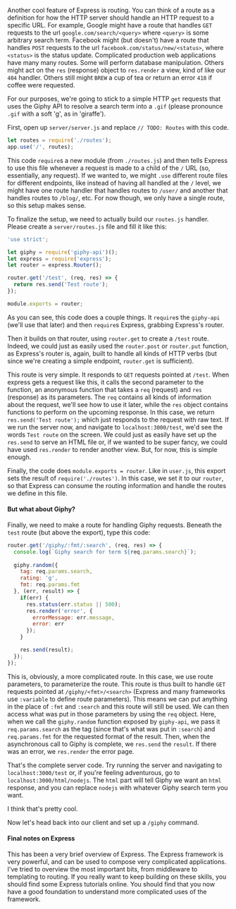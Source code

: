 Another cool feature of Express is routing. You can think of a route as
a definition for how the HTTP server should handle an HTTP request to a specific
URL. For example, Google might have a route that handles `GET` requests to the
url `google.com/search/<query>` where `<query>` is some arbitrary search term.
Facebook might (but doesn't) have a route that handles `POST` requests to the
url `facebook.com/status/new/<status>`, where `<status>` is the status update.
Complicated production web applications have many many routes. Some will perform
database manipulation. Others might act on the `res` (response) object to
`res.render` a view, kind of like our `404` handler. Others still might `BREW`
a cup of tea or return an error `418` if coffee were requested.

For our purposes, we're going to stick to a simple HTTP `get` requests that uses
the Giphy API to resolve a search term into a `.gif` (please pronounce `.gif`
with a soft 'g', as in 'giraffe'). 

First, open up `server/server.js` and replace `// TODO: Routes` with this code.

```javascript
let routes = require('./routes');
app.use('/', routes);
```

This code `require`s a new module (from `./routes.js`) and then tells Express to
use this file whenever a request is made to a child of the `/` URL (so,
essentially, any request). If we wanted to, we might `.use` different route
files for different endpoints, like instead of having all handled at the `/`
level, we might have one route handler that handles routes to `/user/` and
another that handles routes to `/blog/`, etc. For now though, we only have
a single route, so this setup makes sense.

To finalize the setup, we need to actually build our `routes.js` handler.
Please create a `server/routes.js` file and fill it like this:

```javascript
'use strict';

let giphy = require('giphy-api')();
let express = require('express');
let router = express.Router();

router.get('/test', (req, res) => {
  return res.send('Test route');
});

module.exports = router;
```

As you can see, this code does a couple things. It `require`s the `giphy-api`
(we'll use that later) and then `require`s Express, grabbing Express's router.

Then it builds on that router, using `router.get` to create a `/test` route.
Indeed, we could just as easily used the `router.post` or `router.put`
function, as Express's router is, again, built to handle all kinds of HTTP
verbs (but since we're creating a simple endpoint, `router.get` is sufficient).

This route is very simple. It responds to `GET` requests pointed at `/test`.
When express gets a request like this, it calls the second parameter to the
function, an anonymous function that takes a `req` (request) and `res`
(response) as its parameters. The `req` contains all kinds of information about
the request, we'll see how to use it later, while the `res` object contains
functions to perform on the upcoming response. In this case, we return
`res.send('Test route');` which just responds to the request with raw text. If
we run the server now, and navigate to `localhost:3000/test`, we'd see the
words `Test route` on the screen. We could just as easily have set up the
`res.send` to serve an HTML file or, if we wanted to be super fancy, we could
have used `res.render` to render another view. But, for now, this is simple
enough.

Finally, the code does `module.exports = router`. Like in `user.js`, this
export sets the result of `require('./routes')`. In this case, we set it to our
`router`, so that Express can consume the routing information and handle the
routes we define in this file.

#### But what about Giphy?

Finally, we need to make a route for handling Giphy requests. Beneath the
`test` route (but above the export), type this code:

```javascript
router.get('/giphy/:fmt/:search', (req, res) => {
  console.log(`Giphy search for term ${req.params.search}`);
  
  giphy.random({
    tag: req.params.search,
    rating: 'g',
    fmt: req.params.fmt
  }, (err, result) => {
    if(err) {
      res.status(err.status || 500);
      res.render('error', {
        errorMessage: err.message,
        error: err
      });
    }

    res.send(result);
  });
});
```

This is, obviously, a more complicated route. In this case, we use route
parameters, to parameterize the route. This route is thus built to handle
`GET` requests pointed at `/giphy/<fmt>/<search>` (Express and many frameworks
use `:variable` to define route parameters). This means we can put anything in
the place of `:fmt` and `:search` and this route will still be used. We can then
access what was put in those parameters by using the `req` object. Here, when
we call the `giphy.random` function exposed by `giphy-api`, we pass it
`req.params.search` as the tag (since that's what was put in `:search`) and
`req.params.fmt` for the requested format of the result. Then, when the
asynchronous call to Giphy is complete, we `res.send` the `result`. If there
was an error, we `res.render` the error page.

That's the complete server code. Try running the server and navigating to
`localhost:3000/test` or, if you're feeling adventurous, go to
`localhost:3000/html/nodejs`. The `html` part will tell Giphy we want an `html`
response, and you can replace `nodejs` with whatever Giphy search term you
want.

I think that's pretty cool.

Now let's head back into our client and set up a `/giphy` command.


#### Final notes on Express

This has been a very brief overview of Express. The Express framework is very
powerful, and can be used to compose very complicated applications. I've tried
to overview the most important bits, from middleware to templating to routing.
If you really want to keep building on these skills, you should find some
Express tutorials online. You should find that you now have a good foundation
to understand more complicated uses of the framework.
